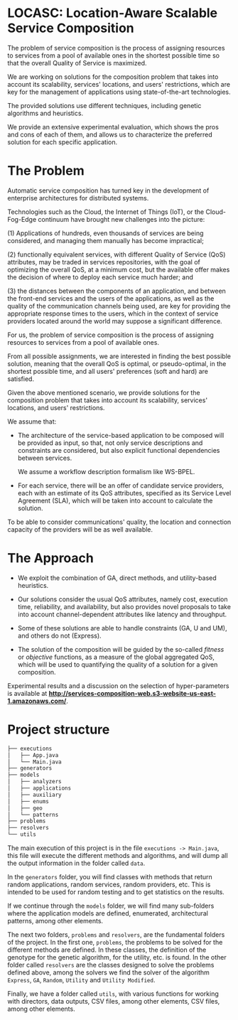 # LOCASC: Location-Aware Scalable Service Composition

The problem of service composition is the process of assigning resources to services from a pool of available ones in
the shortest possible time so that the overall Quality of Service is maximized.

We are working on solutions for the composition problem that takes into account its scalability, services' locations,
and users' restrictions, which are key for the management of applications using state-of-the-art technologies.

The provided solutions use different techniques, including genetic algorithms and heuristics.

We provide an extensive experimental evaluation, which shows the pros and cons of each of them, and allows us to
characterize the preferred solution for each specific application.

# The Problem

Automatic service composition has turned key in the development of enterprise architectures for distributed systems.

Technologies such as the Cloud, the Internet of Things (IoT), or the Cloud-Fog-Edge continuum have brought new
challenges into the picture:

(1) Applications of hundreds, even thousands of services are being considered, and managing them manually has become
impractical;

(2) functionally equivalent services, with different Quality of Service (QoS) attributes, may be traded in services
repositories, with the goal of optimizing the overall QoS, at a minimum cost, but the available offer makes the decision
of where to deploy each service much harder; and

(3) the distances between the components of an application, and between the front-end services and the users of the
applications, as well as the quality of the communication channels being used, are key for providing the appropriate
response times to the users, which in the context of service providers located around the world may suppose a
significant difference.

For us, the problem of service composition is the process of assigning resources to services from a pool of available
ones.

From all possible assignments, we are interested in finding the best possible solution, meaning that the overall QoS is
optimal, or pseudo-optimal, in the shortest possible time, and all users' preferences (soft and hard) are satisfied.

Given the above mentioned scenario, we provide solutions for the composition problem that takes into account its
scalability, services' locations, and users' restrictions.

We assume that:

- The architecture of the service-based application to be composed will be provided as input, so that, not only service
  descriptions and constraints are considered, but also explicit functional dependencies between services.

  We assume a workflow description formalism like WS-BPEL.


- For each service, there will be an offer of candidate service providers, each with an estimate of its QoS attributes,
  specified as its Service Level Agreement (SLA), which will be taken into account to calculate the solution.

To be able to consider communications' quality, the location and connection capacity of the providers will be as well
available.

# The Approach

- We exploit the combination of GA, direct methods, and utility-based heuristics.

- Our solutions consider the usual QoS attributes, namely cost, execution time, reliability, and availability, but also
  provides novel proposals to take into account channel-dependent attributes like latency and throughput.

- Some of these solutions are able to handle constraints (GA, U and UM), and others do not (Express).

- The solution of the composition will be guided by the so-called *fitness* or *objective* functions, as a measure of
  the global aggregated QoS, which will be used to quantifying the quality of a solution for a given composition.

Experimental results and a discussion on the selection of hyper-parameters is available at 
**http://services-composition-web.s3-website-us-east-1.amazonaws.com/**.

# Project structure

```bash
├── executions
│   ├── App.java
│   └── Main.java
├── generators
├── models
│   ├── analyzers
│   ├── applications
│   ├── auxiliary
│   ├── enums
│   ├── geo
│   └── patterns
├── problems
├── resolvers
└── utils
```

The main execution of this project is in the file `executions -> Main.java`, this file will execute the different methods and algorithms, and will dump all the output information in the folder called `data`. 

In the `generators` folder, you will find classes with methods that return random applications, random services, random providers, etc. This is intended to be used for random testing and to get statistics on the results.

If we continue through the `models` folder, we will find many sub-folders where the application models are defined, enumerated, architectural patterns, among other elements.

The next two folders, `problems` and `resolvers`, are the fundamental folders of the project. In the first one, `problems`, the problems to be solved for the different methods are defined. In these classes, the definition of the genotype for the genetic algorithm, for the utility, etc. is found. In the other folder called `resolvers` are the classes designed to solve the problems defined above, among the solvers we find the solver of the algorithm `Express`, `GA`, `Random`, `Utility` and `Utility Modified`.

Finally, we have a folder called `utils`, with various functions for working with directors, data outputs, CSV files, among other elements, CSV files, among other elements.
